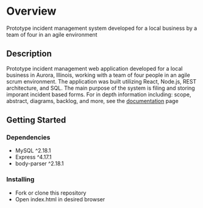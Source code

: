  # Overview

Prototype incident management system developed for a local business by a team of four in an agile environment

## Description

Prototype incident management web application developed for a local business in Aurora, Illinois, working with a team of four people in an agile scrum environment. The application was built utilizing React, Node.js, REST architecture, and SQL. The main purpose of the system is filing and storing imporant incident based forms. For in depth information including: scope, abstract, diagrams, backlog, and more, see the [documentation](https://valentinojosh.github.io/foxvalleyspecialrec.github.io/documentation) page

## Getting Started

### Dependencies

* MySQL ^2.18.1
* Express ^4.17.1
* body-parser ^2.18.1

### Installing

* Fork or clone this repository
* Open index.html in desired browser

